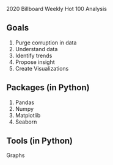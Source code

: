 2020 Billboard Weekly Hot 100 Analysis

## Goals
1. Purge corruption in data
2. Understand data
3. Identify trends
4. Propose insight
5. Create Visualizations

## Packages (in Python)
1. Pandas
2. Numpy
3. Matplotlib
4. Seaborn

## Tools (in Python)
Graphs
